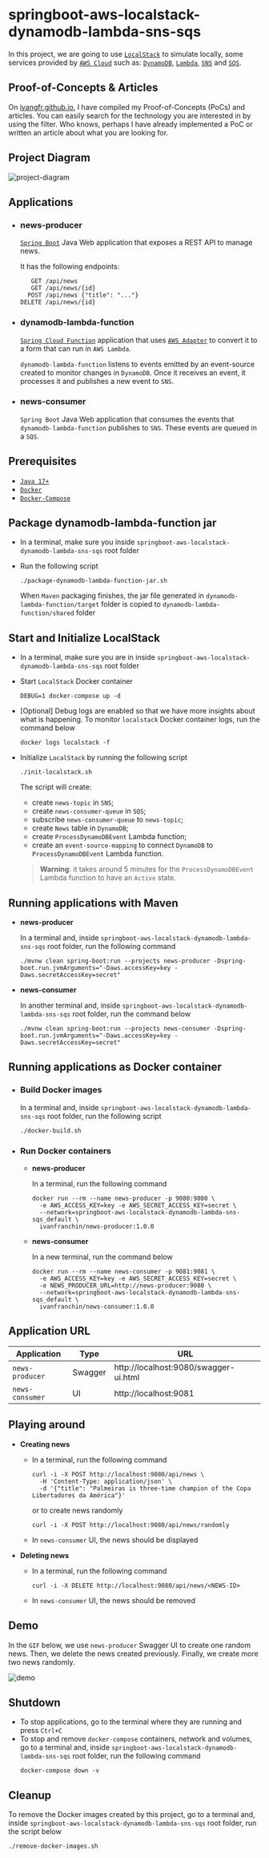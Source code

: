 # springboot-aws-localstack-dynamodb-lambda-sns-sqs

In this project, we are going to use [`LocalStack`](https://localstack.cloud/) to simulate locally, some services provided by [`AWS Cloud`](https://aws.amazon.com/) such as: [`DynamoDB`](https://aws.amazon.com/dynamodb/), [`Lambda`](https://aws.amazon.com/lambda/), [`SNS`](https://aws.amazon.com/sns/) and [`SQS`](https://aws.amazon.com/sqs/).

## Proof-of-Concepts & Articles

On [ivangfr.github.io](https://ivangfr.github.io), I have compiled my Proof-of-Concepts (PoCs) and articles. You can easily search for the technology you are interested in by using the filter. Who knows, perhaps I have already implemented a PoC or written an article about what you are looking for.

## Project Diagram

![project-diagram](documentation/project-diagram.jpeg)

## Applications

- ### news-producer

  [`Spring Boot`](https://docs.spring.io/spring-boot/docs/current/reference/htmlsingle/) Java Web application that exposes a REST API to manage news.

  It has the following endpoints:
  ```
     GET /api/news
     GET /api/news/{id}
    POST /api/news {"title": "..."}
  DELETE /api/news/{id}
  ```

- ### dynamodb-lambda-function

  [`Spring Cloud Function`](https://docs.spring.io/spring-cloud-function/docs/current/reference/html/spring-cloud-function.html) application that uses [`AWS Adapter`](https://docs.spring.io/spring-cloud-function/docs/current/reference/html/aws.html) to convert it to a form that can run in `AWS Lambda`.

  `dynamodb-lambda-function` listens to events emitted by an event-source created to monitor changes in `DynamoDB`. Once it receives an event, it processes it and publishes a new event to `SNS`.

- ### news-consumer

  `Spring Boot` Java Web application that consumes the events that `dynamodb-lambda-function` publishes to `SNS`. These events are queued in a `SQS`.

## Prerequisites

- [`Java 17+`](https://www.oracle.com/java/technologies/downloads/#java17)
- [`Docker`](https://www.docker.com/)
- [`Docker-Compose`](https://docs.docker.com/compose/install/)

## Package dynamodb-lambda-function jar

- In a terminal, make sure you inside `springboot-aws-localstack-dynamodb-lambda-sns-sqs` root folder

- Run the following script
  ```
  ./package-dynamodb-lambda-function-jar.sh
  ```
  When `Maven` packaging finishes, the jar file generated in `dynamodb-lambda-function/target` folder is copied to `dynamodb-lambda-function/shared` folder

## Start and Initialize LocalStack

- In a terminal, make sure you are in inside `springboot-aws-localstack-dynamodb-lambda-sns-sqs` root folder

- Start `LocalStack` Docker container
  ```
  DEBUG=1 docker-compose up -d
  ```

- \[Optional\] Debug logs are enabled so that we have more insights about what is happening. To monitor `localstack` Docker container logs, run the command below
  ```
  docker logs localstack -f
  ```

- Initialize `LocalStack` by running the following script
  ```
  ./init-localstack.sh
  ```
  The script will create:
  - create `news-topic` in `SNS`;
  - create `news-consumer-queue` in `SQS`;
  - subscribe `news-consumer-queue` to `news-topic`;
  - create `News` table in `DynamoDB`;
  - create `ProcessDynamoDBEvent` Lambda function;
  - create an `event-source-mapping` to connect `DynamoDB` to `ProcessDynamoDBEvent` Lambda function.
  
  > **Warning**: it takes around 5 minutes for the `ProcessDynamoDBEvent` Lambda function to have an `Active` state.

## Running applications with Maven

- **news-producer**

  In a terminal and, inside `springboot-aws-localstack-dynamodb-lambda-sns-sqs` root folder, run the following command
  ```
  ./mvnw clean spring-boot:run --projects news-producer -Dspring-boot.run.jvmArguments="-Daws.accessKey=key -Daws.secretAccessKey=secret"
  ```

- **news-consumer**

  In another terminal and, inside `springboot-aws-localstack-dynamodb-lambda-sns-sqs` root folder, run the command below
  ```
  ./mvnw clean spring-boot:run --projects news-consumer -Dspring-boot.run.jvmArguments="-Daws.accessKey=key -Daws.secretAccessKey=secret"
  ```

## Running applications as Docker container

- ### Build Docker images

  In a terminal and, inside `springboot-aws-localstack-dynamodb-lambda-sns-sqs` root folder, run the following script
  ```
  ./docker-build.sh
  ```

- ### Run Docker containers

  - **news-producer**

    In a terminal, run the following command
    ```
    docker run --rm --name news-producer -p 9080:9080 \
      -e AWS_ACCESS_KEY=key -e AWS_SECRET_ACCESS_KEY=secret \
      --network=springboot-aws-localstack-dynamodb-lambda-sns-sqs_default \
      ivanfranchin/news-producer:1.0.0
    ```

  - **news-consumer**

    In a new terminal, run the command below
    ```
    docker run --rm --name news-consumer -p 9081:9081 \
      -e AWS_ACCESS_KEY=key -e AWS_SECRET_ACCESS_KEY=secret \
      -e NEWS_PRODUCER_URL=http://news-producer:9080 \
      --network=springboot-aws-localstack-dynamodb-lambda-sns-sqs_default \
      ivanfranchin/news-consumer:1.0.0
    ```

## Application URL

| Application     | Type    | URL                                   |
|-----------------|---------|---------------------------------------|
| `news-producer` | Swagger | http://localhost:9080/swagger-ui.html |
| `news-consumer` | UI      | http://localhost:9081                 |

## Playing around

- **Creating news**

  - In a terminal, run the following command
    ```
    curl -i -X POST http://localhost:9080/api/news \
      -H 'Content-Type: application/json' \
      -d '{"title": "Palmeiras is three-time champion of the Copa Libertadores da América"}'
    ```

    or to create news randomly
    ```
    curl -i -X POST http://localhost:9080/api/news/randomly
    ```

  - In `news-consumer` UI, the news should be displayed

- **Deleting news**

  - In a terminal, run the following command
    ```
    curl -i -X DELETE http://localhost:9080/api/news/<NEWS-ID>
    ```

  - In `news-consumer` UI, the news should be removed

## Demo

In the `GIF` below, we use `news-producer` Swagger UI to create one random news. Then, we delete the news created previously. Finally, we create more two news randomly.

![demo](documentation/demo.gif)

## Shutdown

- To stop applications, go to the terminal where they are running and press `Ctrl+C`
- To stop and remove `docker-compose` containers, network and volumes, go to a terminal and, inside `springboot-aws-localstack-dynamodb-lambda-sns-sqs` root folder, run the following command
  ```
  docker-compose down -v
  ```

## Cleanup

To remove the Docker images created by this project, go to a terminal and, inside `springboot-aws-localstack-dynamodb-lambda-sns-sqs` root folder, run the script below
```
./remove-docker-images.sh
```

